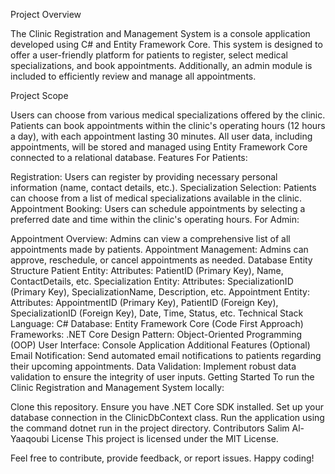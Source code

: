 Project Overview

The Clinic Registration and Management System is a console application developed using C# and Entity Framework Core. This system is designed to offer a user-friendly platform for patients to register, select medical specializations, and book appointments. Additionally, an admin module is included to efficiently review and manage all appointments.

Project Scope

Users can choose from various medical specializations offered by the clinic. Patients can book appointments within the clinic's operating hours (12 hours a day), with each appointment lasting 30 minutes. All user data, including appointments, will be stored and managed using Entity Framework Core connected to a relational database. Features For Patients:

Registration: Users can register by providing necessary personal information (name, contact details, etc.). Specialization Selection: Patients can choose from a list of medical specializations available in the clinic. Appointment Booking: Users can schedule appointments by selecting a preferred date and time within the clinic's operating hours. For Admin:

Appointment Overview: Admins can view a comprehensive list of all appointments made by patients. Appointment Management: Admins can approve, reschedule, or cancel appointments as needed. Database Entity Structure Patient Entity: Attributes: PatientID (Primary Key), Name, ContactDetails, etc. Specialization Entity: Attributes: SpecializationID (Primary Key), SpecializationName, Description, etc. Appointment Entity: Attributes: AppointmentID (Primary Key), PatientID (Foreign Key), SpecializationID (Foreign Key), Date, Time, Status, etc. Technical Stack Language: C# Database: Entity Framework Core (Code First Approach) Frameworks: .NET Core Design Pattern: Object-Oriented Programming (OOP) User Interface: Console Application Additional Features (Optional) Email Notification: Send automated email notifications to patients regarding their upcoming appointments. Data Validation: Implement robust data validation to ensure the integrity of user inputs. Getting Started To run the Clinic Registration and Management System locally:

Clone this repository. Ensure you have .NET Core SDK installed. Set up your database connection in the ClinicDbContext class. Run the application using the command dotnet run in the project directory. Contributors Salim Al-Yaaqoubi License This project is licensed under the MIT License.

Feel free to contribute, provide feedback, or report issues. Happy coding!
